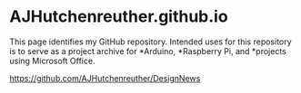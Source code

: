 # AJHutchenreuther.github.io
This page identifies my GitHub repository.
Intended uses for this repository is to serve as a project archive for 
    *Arduino, 
    *Raspberry Pi, and 
    *projects using Microsoft Office.

https://github.com/AJHutchenreuther/DesignNews
